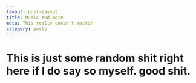 ```yaml
---
layout: post-layout
title: Music and more
meta: This really doesn't matter
category: posts
---
```


<h1>This is just some random shit right here if I do say so myself. good shit.</h1>
